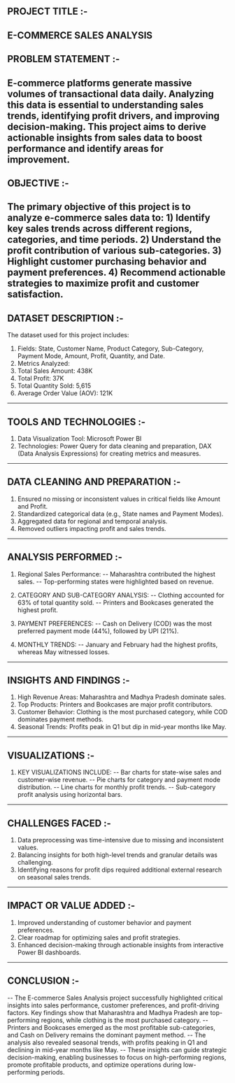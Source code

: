 ## PROJECT TITLE :-

E-COMMERCE SALES ANALYSIS    
----------------------------------------------------------------------------------------------------

## PROBLEM STATEMENT :-
E-commerce platforms generate massive volumes of transactional data daily. Analyzing this data is essential to understanding sales trends, identifying profit drivers, and    improving decision-making. This project aims to derive actionable insights from sales data to boost performance and identify areas for improvement.
----------------------------------------------------------------------------------------------------

## OBJECTIVE :-
  The primary objective of this project is to analyze e-commerce sales data to:
    1) Identify key sales trends across different regions, categories, and time periods.
    2) Understand the profit contribution of various sub-categories.
    3) Highlight customer purchasing behavior and payment preferences.
    4) Recommend actionable strategies to maximize profit and customer satisfaction.
------------------------------------------------------------------------------------------------------

## DATASET DESCRIPTION :-
The dataset used for this project includes:
  1) Fields: State, Customer Name, Product Category, Sub-Category, Payment Mode, Amount, Profit, Quantity, and Date.
  2) Metrics Analyzed:
  3) Total Sales Amount: 438K
  4) Total Profit: 37K
  5) Total Quantity Sold: 5,615
  6) Average Order Value (AOV): 121K
--------------------------------------------------------------------------------------------------------  

## TOOLS AND TECHNOLOGIES :-
  1) Data Visualization Tool: Microsoft Power BI
  2) Technologies: Power Query for data cleaning and preparation, DAX (Data Analysis Expressions) for creating metrics and measures.
---------------------------------------------------------------------------------------------------------

## DATA CLEANING AND PREPARATION :-
  1) Ensured no missing or inconsistent values in critical fields like Amount and Profit.
  2) Standardized categorical data (e.g., State names and Payment Modes).
  3) Aggregated data for regional and temporal analysis.
  4) Removed outliers impacting profit and sales trends.
----------------------------------------------------------------------------------------------------------

## ANALYSIS PERFORMED :-
 
1) Regional Sales Performance:
  -- Maharashtra contributed the highest sales.
  -- Top-performing states were highlighted based on revenue.

2) CATEGORY AND SUB-CATEGORY ANALYSIS:
  -- Clothing accounted for 63% of total quantity sold.
  -- Printers and Bookcases generated the highest profit.

3) PAYMENT PREFERENCES:
  -- Cash on Delivery (COD) was the most preferred payment mode (44%), followed by UPI (21%).

4) MONTHLY TRENDS:
  -- January and February had the highest profits, whereas May witnessed losses.
-------------------------------------------------------------------------------------------------------------
   
## INSIGHTS AND FINDINGS :-
  1) High Revenue Areas: Maharashtra and Madhya Pradesh dominate sales.
  2) Top Products: Printers and Bookcases are major profit contributors.
  3) Customer Behavior: Clothing is the most purchased category, while COD dominates payment methods.
  4) Seasonal Trends: Profits peak in Q1 but dip in mid-year months like May.
-------------------------------------------------------------------------------------------------------------

## VISUALIZATIONS :-
  
1) KEY VISUALIZATIONS INCLUDE:
  -- Bar charts for state-wise sales and customer-wise revenue.
  -- Pie charts for category and payment mode distribution.
  -- Line charts for monthly profit trends.
  -- Sub-category profit analysis using horizontal bars.
--------------------------------------------------------------------------------------------------------------
   
## CHALLENGES FACED :-
  1) Data preprocessing was time-intensive due to missing and inconsistent values.
  2) Balancing insights for both high-level trends and granular details was challenging.
  3) Identifying reasons for profit dips required additional external research on seasonal sales trends.
---------------------------------------------------------------------------------------------------------------
   
## IMPACT OR VALUE ADDED :-
  1) Improved understanding of customer behavior and payment preferences.
  2) Clear roadmap for optimizing sales and profit strategies.
  3) Enhanced decision-making through actionable insights from interactive Power BI dashboards.
---------------------------------------------------------------------------------------------------------------

## CONCLUSION :-
  -- The E-commerce Sales Analysis project successfully highlighted critical insights into sales performance, customer preferences, and profit-driving factors. Key findings 
     show that Maharashtra and Madhya Pradesh are top-performing regions, while clothing is the most purchased category.
  -- Printers and Bookcases emerged as the most profitable sub-categories, and Cash on Delivery remains the dominant payment method.
  -- The analysis also revealed seasonal trends, with profits peaking in Q1 and declining in mid-year months like May.
  -- These insights can guide strategic decision-making, enabling businesses to focus on high-performing regions, promote profitable products, and optimize operations during 
     low-performing periods.
